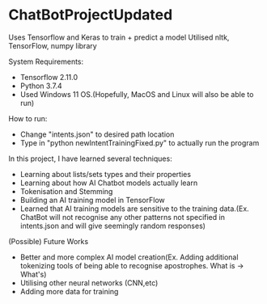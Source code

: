 # ChatBotProjectUpdated
Uses Tensorflow and Keras to train + predict a model
Utilised nltk, TensorFlow, numpy library 

System Requirements: 
- Tensorflow 2.11.0
- Python 3.7.4
- Used Windows 11 OS.(Hopefully, MacOS and Linux will also be able to run)

How to run:
- Change "intents.json" to desired path location
- Type in "python newIntentTrainingFixed.py" to actually run the program
  
In this project, I have learned several techniques:
- Learning about lists/sets types and their properties 
- Learning about how AI Chatbot models actually learn
- Tokenisation and Stemming
- Building an AI training model in TensorFlow
- Learned that AI training models are sensitive to the training data.(Ex. ChatBot will not recognise any other patterns not specified in intents.json and will give seemingly random responses)

(Possible) Future Works
- Better and more complex AI model creation(Ex. Adding additional tokenizing tools of being able to recognise apostrophes. What is -> What's)
- Utilising other neural networks (CNN,etc)
- Adding more data for training
